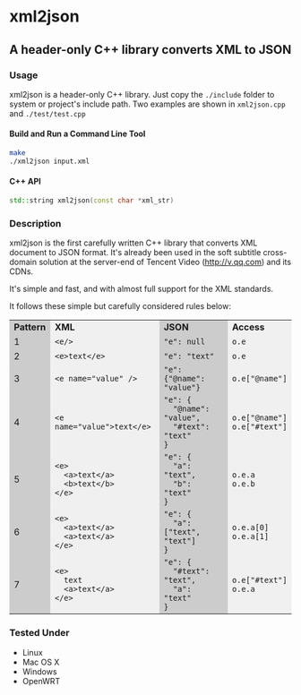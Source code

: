 xml2json
========

## A header-only C++ library converts XML to JSON

### Usage

xml2json is a header-only C++ library. Just copy the `./include` folder to system or project's include path. Two examples are shown in `xml2json.cpp` and `./test/test.cpp`

#### Build and Run a Command Line Tool
```bash
make
./xml2json input.xml
```
#### C++ API
```C++
std::string xml2json(const char *xml_str)
```

### Description

xml2json is the first carefully written C++ library that converts XML document to JSON format. It's already been used in the soft subtitle cross-domain solution at the server-end of Tencent Video (http://v.qq.com) and its CDNs. 

It's simple and fast, and with almost full support for the XML standards. 


It follows these simple but carefully considered rules below: 


<table>
<tbody><tr>
<td bgcolor="#CCCCCC"><strong>Pattern</strong>
</td>
<td bgcolor="#f0f0f0"><strong>XML</strong>
</td>
<td bgcolor="#CCCCCC"><strong>JSON</strong>
</td>
<td bgcolor="#f0f0f0"><strong>Access</strong>
</td>
</tr>

<tr>
<td bgcolor="#CCCCCC">1</td>
<td bgcolor="#f0f0f0">
<code>&lt;e/&gt;</code>
</td>
<td bgcolor="#CCCCCC">
<code>"e": null</code>
</td>
<td bgcolor="#f0f0f0">
<code>o.e</code>
</td>
</tr>

<tr>
<td bgcolor="#CCCCCC">2</td>
<td bgcolor="#f0f0f0">
<code>&lt;e&gt;text&lt;/e&gt;</code>
</td>
<td bgcolor="#CCCCCC">
<code>"e": "text"</code>
</td>
<td bgcolor="#f0f0f0">
<code>o.e</code>
</td>
</tr>

<tr>
<td bgcolor="#CCCCCC">3</td>
<td bgcolor="#f0f0f0">
<code>&lt;e name="value" /&gt;</code>
</td>
<td bgcolor="#CCCCCC">
<code>"e":{"@name": "value"}</code>
</td>
<td bgcolor="#f0f0f0">
<code>o.e["@name"]</code>
</td>
</tr>

<tr>
<td bgcolor="#CCCCCC">4</td>
<td bgcolor="#f0f0f0">
<code>&lt;e name="value"&gt;text&lt;/e&gt;</code>
</td>
<td bgcolor="#CCCCCC">
<code>"e": {
  "@name": "value",
  "#text": "text"
}</code>
</td>
<td bgcolor="#f0f0f0">
<code>o.e["@name"]
o.e["#text"]</code>
</td>
</tr>

<tr>
<td bgcolor="#CCCCCC">5</td>
<td bgcolor="#f0f0f0">
<code>&lt;e&gt;
  &lt;a&gt;text&lt;/a&gt;
  &lt;b&gt;text&lt;/b&gt;
&lt;/e&gt;</code>
</td>
<td bgcolor="#CCCCCC">
<code>"e": { 
  "a": "text",
  "b": "text"
}</code>
</td>
<td bgcolor="#f0f0f0">
<code>o.e.a
o.e.b</code>
</td>
</tr>

<tr>
<td bgcolor="#CCCCCC">6</td>
<td bgcolor="#f0f0f0">
<code>&lt;e&gt;
  &lt;a&gt;text&lt;/a&gt;
  &lt;a&gt;text&lt;/a&gt;
&lt;/e&gt;</code>
</td>
<td bgcolor="#CCCCCC">
<code>"e": {
  "a": ["text", "text"]
}</code>
</td>
<td bgcolor="#f0f0f0">
<code>o.e.a[0]
o.e.a[1]</code>
</td>
</tr>

<tr>
<td bgcolor="#CCCCCC">7</td>
<td bgcolor="#f0f0f0">
<code>&lt;e&gt;
  text
  &lt;a&gt;text&lt;/a&gt;
&lt;/e&gt;</code>
</td>
<td bgcolor="#CCCCCC">
<code>"e": {
  "#text": "text",
  "a": "text"
}</code>
</td>
<td bgcolor="#f0f0f0">
<code>o.e["#text"]
o.e.a</code>
</td>
</tr>
</tbody></table>

### Tested Under
+ Linux
+ Mac OS X
+ Windows
+ OpenWRT
